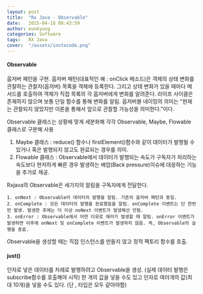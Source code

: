 ```yaml
---
layout: post
title:  "Rx Java - Observable"
date:   2015-04-18 08:43:59
author: eunkyung
categories: Software
tags:	RX Java
cover:  "/assets/instacode.png"
---
```



#### Observable
옵저버 패턴을 구현. 옵저버 패턴(대표적인 예 : onClick 메소드)은 객체의 상태 변화를 관찰하는 관찰자(옵저버) 목록을 객체에 등록한다. 그리고 상태 변화가 있을 때마다 메서드를 호출하여 객체가 직접 목록의 각 옵저버에게 변화를 알려준다. 라이프 사이클은 존재하지 않으며 보통 단일 함수를 통해 변화를 알림. 옵저버블 네이밍의 의미는 "현재는 관찰되지 않았지만 이론을 통해서 앞으로 관찰할 가능성을 의미한다."이다.

Observable 클래스는 상황에 맞게 세분화해 각각 Observable, Maybe, Flowable 클래스로 구분해 사용

1. Maybe 클래스 : reduce() 함수나 firstElement()함수와 같이 데이터가 발행될 수 있거나 혹은 발행되지 않고도 완료되는 경우를 의미.
2. Flowable 클래스 : Observable에서 데이터가 발행되는 속도가 구독자가 처리하는 속도보다 현저하게 빠른 경우 발생하는 배압(Back pressure)이슈에 대응하는 기능을 추가로 제공.

Rxjava의 Observable은 세가지의 알림을 구독자에게 전달한다.
```
1. onNext : Observable이 데이터의 발행을 알림. 기존의 옵저버 패턴과 동일.
2. onComplete : 모든 데이터의 발행을 완료했음을 알림. onComplete 이벤트는 단 한번만 발생. 발생한 후에는 더 이상 noNext 이벤트가 발생해선 안됨. 
3. onError : Observable에서 어떤 이유로 에러가 발생할 때 알림. onError 이벤트가 발생하면 이후에 onNext 및 onComplete 이벤트가 발생하지 않음. 즉, Observable의 실행을 종료.
```
Observable을 생성할 때는 직접 인스턴스를 만들지 않고 정적 팩토리 함수를 호출.

#### just()
인자로 넣은 데이터를 차례로 발행하려고 Observable을 생성. (실제 데이터 발행은 subscribe함수를 호출해야 시작)
한 개의 값을 넣을 수도 있고 인자로 여러개의 값(최대 10개)을 넣을 수도 있다. (단 , 타입은 모두 같아야함)

